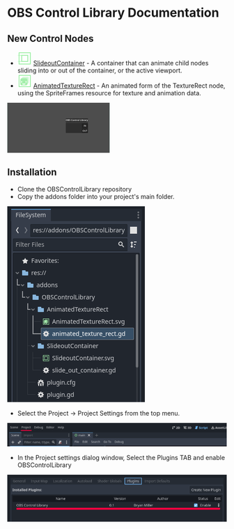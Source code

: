 # OBS Control Library Documentation

## New Control Nodes
* ![SlideoutContainer icon](../addons/OBSControlLibrary/SlideoutContainer/SlideoutContainer.svg "SlideoutContainer icon") [SlideoutContainer](./SlideoutContainer/slideout_container.md) - A container that can animate child nodes sliding into or out of the container, or the active viewport.
* ![SlideoutContainer icon](../addons/OBSControlLibrary/AnimatedTextureRect/AnimatedTextureRect.svg "SlideoutContainer icon") [AnimatedTextureRect](./AnimatedTextureRect/animated_texture_rect.md) - An animated form of the TextureRect node, using the SpriteFrames resource for texture and animation data.

![Demo of Slideout Container and AnimatedTextureRect](./imgs/demo_slideout_container_and_animated_texture_rect.gif  "Demo of Slideout Container and AnimatedTextureRect")

## Installation
* Clone the OBSControlLibrary repository
* Copy the addons folder into your project's main folder.

![Addon in project folder](./imgs/addon_in_resource_folder.png  "Addon in project folder")

* Select the Project -> Project Settings from the top menu.

![Select Project Settings](./imgs/select_projects.png  "Select Project Settings")

* In the Project settings dialog window, Select the Plugins TAB and enable OBSControlLibrary

![Enable addon](./imgs/enable_addon.png  "Enable addon")